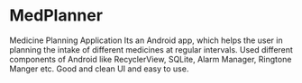 # MedPlanner
Medicine Planning Application
Its an Android app, which helps the user in planning the intake of different medicines at regular intervals.
Used different components of Android like RecyclerView, SQLite, Alarm Manager, Ringtone Manger etc.
Good and clean UI and easy to use.
